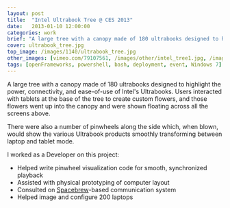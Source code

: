 ```yaml
---
layout: post
title:  "Intel Ultrabook Tree @ CES 2013"
date:   2013-01-10 12:00:00
categories: work
brief: "A large tree with a canopy made of 180 ultrabooks designed to highlight the power, connectivity, and ease-of-use of Intel's Ultrabooks."
cover: ultrabook_tree.jpg
top_image: /images/1140/ultrabook_tree.jpg
other_images: [vimeo.com/79107561, /images/other/intel_tree1.jpg, /images/other/intel_tree2.jpg, vimeo.com/62041144]
tags: [openFrameworks, powershell, bash, deployment, event, Windows 7]
---
```

A large tree with a canopy made of 180 ultrabooks designed to highlight the power, connectivity, and ease-of-use of Intel&#39;s Ultrabooks. Users interacted with tablets at the base of the tree to create custom flowers, and those flowers went up into the canopy and were shown floating across all the screens above.

There were also a number of pinwheels along the side which, when blown, would show the various Ultrabook products smoothly transforming between laptop and tablet mode.

I worked as a Developer on this project:

* Helped write pinwheel visualization code for smooth, synchronized playback
* Assisted with physical prototyping of computer layout
* Consulted on [Spacebrew](http://spacebrew.cc)-based communication system
* Helped image and configure 200 laptops
